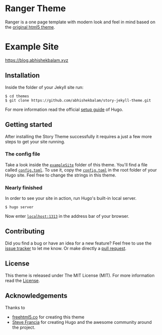 # Ranger Theme
Ranger is a one page template with modern look and feel in mind based on the [original html5 theme](https://freehtml5.co/ranger-free-website-template-using-bootstrap/).

# Example Site

https://blog.abhishekbalam.xyz

## Installation

Inside the folder of your Jekyll site run:

    $ cd themes
    $ git clone https://github.com/abhishekbalam/story-jekyll-theme.git

For more information read the official [setup guide](https://gohugo.io/overview/installing/) of Hugo.

## Getting started

After installing the Story Theme successfully it requires a just a few more steps to get your site running.


### The config file

Take a look inside the [`exampleSite`](https://github.com/computerfr33k/ranger-hugo-theme/tree/master/exampleSite) folder of this theme. You'll find a file called [`config.toml`](https://github.com/computerfr33k/ranger-hugo-theme/blob/master/exampleSite/config.toml). To use it, copy the [`config.toml`](https://github.com/computerfr33k/ranger-hugo-theme/blob/master/exampleSite/config.toml) in the root folder of your Hugo site. Feel free to change the strings in this theme.

### Nearly finished

In order to see your site in action, run Hugo's built-in local server. 

    $ hugo server

Now enter [`localhost:1313`](http://localhost:1313/) in the address bar of your browser.


## Contributing

Did you find a bug or have an idea for a new feature? Feel free to use the [issue tracker](https://github.com/computerfr33k/ranger-hugo-theme/issues) to let me know. Or make directly a [pull request](https://github.com/computerfr33k/ranger-hugo-theme/pulls).

## License

This theme is released under The MIT License (MIT). For more information read the [License](https://github.com/computerfr33k/ranger-hugo-theme/blob/master/LICENSE.md).

## Acknowledgements

Thanks to 

- [freehtml5.co](//freehtml5.co) for creating this theme
- [Steve Francia](//github.com/spf13) for creating Hugo and the awesome community around the project.